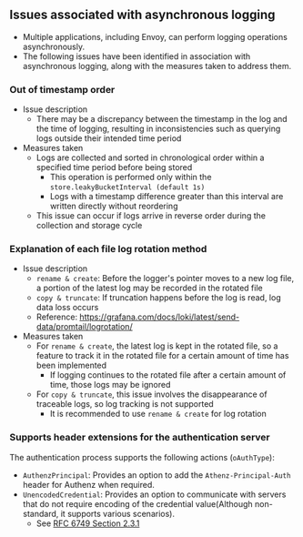 ## Issues associated with asynchronous logging
- Multiple applications, including Envoy, can perform logging operations asynchronously.
- The following issues have been identified in association with asynchronous logging, along with the measures taken to address them.

### Out of timestamp order

- Issue description
  - There may be a discrepancy between the timestamp in the log and the time of logging, resulting in inconsistencies such as querying logs outside their intended time period
- Measures taken
  - Logs are collected and sorted in chronological order within a specified time period before being stored
    - This operation is performed only within the `store.leakyBucketInterval (default 1s)`
    - Logs with a timestamp difference greater than this interval are written directly without reordering
  - This issue can occur if logs arrive in reverse order during the collection and storage cycle

### Explanation of each file log rotation method

- Issue description
  - `rename & create`: Before the logger's pointer moves to a new log file, a portion of the latest log may be recorded in the rotated file
  - `copy & truncate`: If truncation happens before the log is read, log data loss occurs
  - Reference: https://grafana.com/docs/loki/latest/send-data/promtail/logrotation/
- Measures taken
  - For `rename & create`, the latest log is kept in the rotated file, so a feature to track it in the rotated file for a certain amount of time has been implemented
    - If logging continues to the rotated file after a certain amount of time, those logs may be ignored
  - For `copy & truncate`, this issue involves the disappearance of traceable logs, so log tracking is not supported
    - It is recommended to use `rename & create` for log rotation


### Supports header extensions for the authentication server

The authentication process supports the following actions (`oAuthType`):
- `AuthenzPrincipal`: Provides an option to add the `Athenz-Principal-Auth` header for Authenz when required.
- `UnencodedCredential`: Provides an option to communicate with servers that do not require encoding of the credential value(Although non-standard, it supports various scenarios).
  -  See [RFC 6749 Section 2.3.1](https://datatracker.ietf.org/doc/html/rfc6749#section-2.3.1)
  
  
